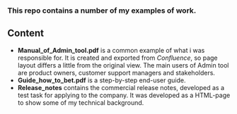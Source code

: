 ### This repo contains a number of my examples of work.
## Content
- **Manual_of_Admin_tool.pdf** is a common example of what i was responsible for. It is created and exported from *Confluence*, so page layout differs a little from the original view. The main users of Admin tool are product owners, customer support managers and stakeholders.
- **Guide_how_to_bet.pdf** is a step-by-step end-user guide.
- **Release_notes** contains the commercial release notes, developed as a test task for applying to the company. It was developed as a HTML-page to show some of my technical background.
